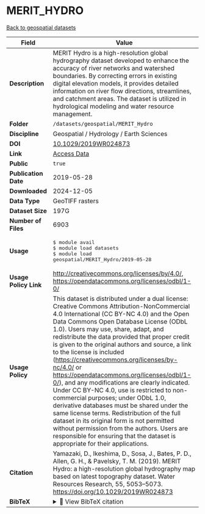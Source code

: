 # MERIT_HYDRO

[Back to geospatial datasets](../geospatial.md)

| Field | Value |
|--------|-------|
| **Description** | MERIT Hydro is a high-resolution global hydrography dataset developed to enhance the accuracy of river networks and watershed boundaries. By correcting errors in existing digital elevation models, it provides detailed information on river flow directions, streamlines, and catchment areas. The dataset is utilized in hydrological modeling and water resource management. |
| **Folder** | `/datasets/geospatial/MERIT_Hydro` |
| **Discipline** | Geospatial / Hydrology / Earth Sciences |
| **DOI** | [10.1029/2019WR024873](https://doi.org/10.1029/2019WR024873) |
| **Link** | [Access Data](https://app.globus.org/file-manager?origin_id=ed0c7900-6369-4340-9354-12be791ee8e4&origin_path=%2F) |
| **Public** | `true` |
| **Publication Date** | 2019-05-28 |
| **Downloaded** | 2024-12-05 |
| **Data Type** | GeoTIFF rasters |
| **Dataset Size** | 197G |
| **Number of Files** | 6903 |
| **Usage** | <pre>&#36; module avail<br>&#36; module load datasets<br>&#36; module load geospatial/MERIT_Hydro/2019-05-28</pre> |
| **Usage Policy Link** | http://creativecommons.org/licenses/by/4.0/, https://opendatacommons.org/licenses/odbl/1-0/ |
| **Usage Policy** | This dataset is distributed under a dual license: Creative Commons Attribution-NonCommercial 4.0 International (CC BY-NC 4.0) and the Open Data Commons Open Database License (ODbL 1.0). Users may use, share, adapt, and redistribute the data provided that proper credit is given to the original authors and source, a link to the license is included (https://creativecommons.org/licenses/by-nc/4.0/ or https://opendatacommons.org/licenses/odbl/1-0/), and any modifications are clearly indicated. Under CC BY-NC 4.0, use is restricted to non-commercial purposes; under ODbL 1.0, derivative databases must be shared under the same license terms. Redistribution of the full dataset in its original form is not permitted without permission from the authors. Users are responsible for ensuring that the dataset is appropriate for their applications. |
| **Citation** | Yamazaki, D., Ikeshima, D., Sosa, J., Bates, P. D., Allen, G. H., & Pavelsky, T. M. (2019). MERIT Hydro: a high-resolution global hydrography map based on latest topography dataset. Water Resources Research, 55, 5053–5073. https://doi.org/10.1029/2019WR024873 |
| **BibTeX** | <details><summary>📜 View BibTeX citation</summary><pre>@article{https://doi.org/10.1029/2019WR024873,<br>author = {Yamazaki, Dai and Ikeshima, Daiki and Sosa, Jeison and Bates, Paul D. and Allen, George H. and Pavelsky, Tamlin M.},<br>title = {MERIT Hydro: A High-Resolution Global Hydrography Map Based on Latest Topography Dataset},<br>journal = {Water Resources Research},<br>volume = {55},<br>number = {6},<br>pages = {5053-5073},<br>keywords = {global hydrology, hydrography, river network, topography},<br>doi = {https://doi.org/10.1029/2019WR024873},<br>url = {https://agupubs.onlinelibrary.wiley.com/doi/abs/10.1029/2019WR024873},<br>eprint = {https://agupubs.onlinelibrary.wiley.com/doi/pdf/10.1029/2019WR024873},<br>abstract = {Abstract High-resolution raster hydrography maps are a fundamental data source for many geoscience applications. Here we introduce MERIT Hydro, a new global flow direction map at 3-arc sec resolution (~90 m at the equator) derived from the latest elevation data (MERIT DEM) and water body data sets (G1WBM, Global Surface Water Occurrence, and OpenStreetMap). We developed a new algorithm to extract river networks near automatically by separating actual inland basins from dummy depressions caused by the errors in input elevation data. After a minimum amount of hand editing, the constructed hydrography map shows good agreement with existing quality-controlled river network data sets in terms of flow accumulation area and river basin shape. The location of river streamlines was realistically aligned with existing satellite-based global river channel data. Relative error in the drainage area was &lt;0.05 for 90\% of Global Runoff Data Center (GRDC) gauges, confirming the accuracy of the delineated global river networks. Discrepancies in flow accumulation area were found mostly in arid river basins containing depressions that are occasionally connected at high water levels and thus resulting in uncertain watershed boundaries. MERIT Hydro improves on existing global hydrography data sets in terms of spatial coverage (between N90 and S60) and representation of small streams, mainly due to increased availability of high-quality baseline geospatial data sets. The new flow direction and flow accumulation maps, along with accompanying supplementary layers on hydrologically adjusted elevation and channel width, will advance geoscience studies related to river hydrology at both global and local scales.},<br>year = {2019}<br>}</pre> |
